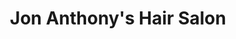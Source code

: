---
title: "Jon Anthony's Hair Salon"
url: /tonawanda/jon-anthonys-hair-salon/
shop: hairdresser
---